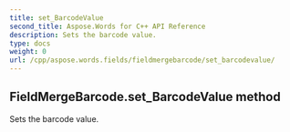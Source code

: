 ```yaml
---
title: set_BarcodeValue
second_title: Aspose.Words for C++ API Reference
description: Sets the barcode value. 
type: docs
weight: 0
url: /cpp/aspose.words.fields/fieldmergebarcode/set_barcodevalue/
---
```

## FieldMergeBarcode.set_BarcodeValue method


Sets the barcode value.

